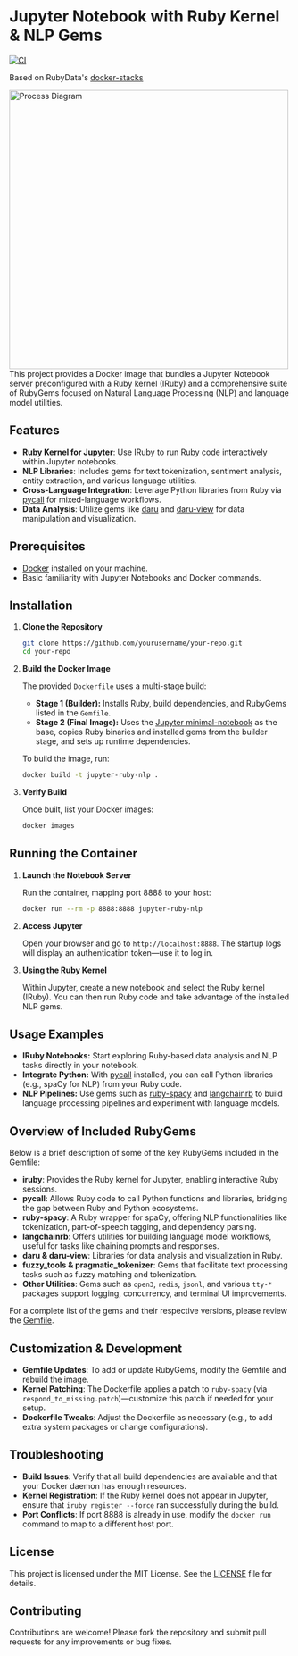 # Jupyter Notebook with Ruby Kernel & NLP Gems

[![CI](https://github.com/b08x/jupyter-ruby-docker/actions/workflows/ci.yml/badge.svg)](https://github.com/b08x/jupyter-ruby-docker/actions/workflows/ci.yml)

Based on RubyData's [docker-stacks](https://github.com/RubyData/docker-stacks)

<div style="float: left; margin-right: 20px;">
  <img src="DALL·E 2025-03-07 06.30.42 - A simple process diagram illustrating the workflow for running Jupyter Notebook with a Ruby Kernel and NLP tools using Docker___1. _User clones the re.webp" alt="Process Diagram" width="500" height="500">
</div>
This project provides a Docker image that bundles a Jupyter Notebook server preconfigured with a Ruby kernel (IRuby) and a comprehensive suite of RubyGems focused on Natural Language Processing (NLP) and language model utilities.

## Features

- **Ruby Kernel for Jupyter**: Use IRuby to run Ruby code interactively within Jupyter notebooks.
- **NLP Libraries**: Includes gems for text tokenization, sentiment analysis, entity extraction, and various language utilities.
- **Cross-Language Integration**: Leverage Python libraries from Ruby via [pycall](https://rubygems.org/gems/pycall) for mixed-language workflows.
- **Data Analysis**: Utilize gems like [daru](https://rubygems.org/gems/daru) and [daru-view](https://rubygems.org/gems/daru-view) for data manipulation and visualization.

## Prerequisites

- [Docker](https://www.docker.com/get-started) installed on your machine.
- Basic familiarity with Jupyter Notebooks and Docker commands.

## Installation

1. **Clone the Repository**

   ```bash
   git clone https://github.com/yourusername/your-repo.git
   cd your-repo
   ```

2. **Build the Docker Image**

   The provided `Dockerfile` uses a multi-stage build:
   
   - **Stage 1 (Builder):** Installs Ruby, build dependencies, and RubyGems listed in the `Gemfile`.  
   - **Stage 2 (Final Image):** Uses the [Jupyter minimal-notebook](https://quay.io/repository/jupyter/minimal-notebook) as the base, copies Ruby binaries and installed gems from the builder stage, and sets up runtime dependencies.

   To build the image, run:

   ```bash
   docker build -t jupyter-ruby-nlp .
   ```

3. **Verify Build**

   Once built, list your Docker images:

   ```bash
   docker images
   ```

## Running the Container

1. **Launch the Notebook Server**

   Run the container, mapping port 8888 to your host:

   ```bash
   docker run --rm -p 8888:8888 jupyter-ruby-nlp
   ```

2. **Access Jupyter**

   Open your browser and go to `http://localhost:8888`. The startup logs will display an authentication token—use it to log in.

3. **Using the Ruby Kernel**

   Within Jupyter, create a new notebook and select the Ruby kernel (IRuby). You can then run Ruby code and take advantage of the installed NLP gems.

## Usage Examples

- **IRuby Notebooks:** Start exploring Ruby-based data analysis and NLP tasks directly in your notebook.
- **Integrate Python:** With [pycall](https://rubygems.org/gems/pycall) installed, you can call Python libraries (e.g., spaCy for NLP) from your Ruby code.
- **NLP Pipelines:** Use gems such as [ruby-spacy](https://rubygems.org/gems/ruby-spacy) and [langchainrb](https://rubygems.org/gems/langchainrb) to build language processing pipelines and experiment with language models.

## Overview of Included RubyGems

Below is a brief description of some of the key RubyGems included in the Gemfile:

- **iruby**: Provides the Ruby kernel for Jupyter, enabling interactive Ruby sessions.
- **pycall**: Allows Ruby code to call Python functions and libraries, bridging the gap between Ruby and Python ecosystems.
- **ruby-spacy**: A Ruby wrapper for spaCy, offering NLP functionalities like tokenization, part-of-speech tagging, and dependency parsing.
- **langchainrb**: Offers utilities for building language model workflows, useful for tasks like chaining prompts and responses.
- **daru & daru-view**: Libraries for data analysis and visualization in Ruby.
- **fuzzy_tools & pragmatic_tokenizer**: Gems that facilitate text processing tasks such as fuzzy matching and tokenization.
- **Other Utilities**: Gems such as `open3`, `redis`, `jsonl`, and various `tty-*` packages support logging, concurrency, and terminal UI improvements.

For a complete list of the gems and their respective versions, please review the [Gemfile](./Gemfile).

## Customization & Development

- **Gemfile Updates**: To add or update RubyGems, modify the Gemfile and rebuild the image.
- **Kernel Patching**: The Dockerfile applies a patch to `ruby-spacy` (via `respond_to_missing.patch`)—customize this patch if needed for your setup.
- **Dockerfile Tweaks**: Adjust the Dockerfile as necessary (e.g., to add extra system packages or change configurations).

## Troubleshooting

- **Build Issues**: Verify that all build dependencies are available and that your Docker daemon has enough resources.
- **Kernel Registration**: If the Ruby kernel does not appear in Jupyter, ensure that `iruby register --force` ran successfully during the build.
- **Port Conflicts**: If port 8888 is already in use, modify the `docker run` command to map to a different host port.

## License

This project is licensed under the MIT License. See the [LICENSE](./LICENSE) file for details.

## Contributing

Contributions are welcome! Please fork the repository and submit pull requests for any improvements or bug fixes.